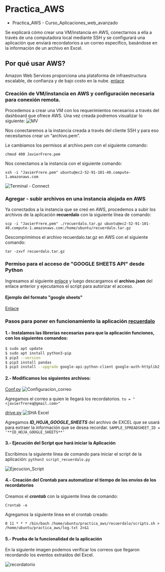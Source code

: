 # Practica_AWS
* Practica_AWS - Curso_Aplicaciones_web_avanzado

Se explicará cómo crear una VM/instancia en AWS, conectarnos a ella a través de una computadora local mediante SSH y se configurará una aplicación que enviará recordatorios a un correo especifico, basándose en la información de un archivo en Excel.

## Por qué usar AWS?
Amazon Web Services proporciona una plataforma de infraestructura escalable, de confianza y de bajo costo en la nube. [enlace](https://aws.amazon.com/es/about-aws/)

### Creación de VM/instancia en AWS y configuración necesaria para conexión remota. 

Procedemos a crear una VM con los requerimientos necesarios a través del dashboard que ofrece AWS. 
Una vez creada podremos visualizar lo siguiente:
![MV](https://user-images.githubusercontent.com/32844919/57976965-c3f0f980-79b2-11e9-9f41-6b2c1cf9cd6f.PNG)

Nos conectaremos a la instancia creada a través del cliente SSH y para eso necesitamos crear un “archivo.pem”. 

Le cambiamos los permisos al archivo.pem con el siguiente comando:

```chmod 400 JavierFrere.pem ```

Nos conectamos a la instancia con el siguiente comando:

```ssh -i "JavierFrere.pem" ubuntu@ec2-52-91-101-40.compute-1.amazonaws.com```

![Terminal - Connect](https://user-images.githubusercontent.com/32844919/57977036-53e37300-79b4-11e9-8413-718998946445.PNG)

### Agregar - subir archivos en una instancia alojada en AWS 

Ya conectados a la instancia que se creó en AWS, procedemos a subir los archivos de la aplicación **recuerdalo** con la siguiente línea de comando:

```scp -i "JavierFrere.pem" ./recuerdalo.tar.gz ubuntu@ec2-52-91-101-40.compute-1.amazonaws.com:/home/ubuntu/recuerdalo.tar.gz```

Descomprimimos el archivo recuerdalo.tar.gz en AWS con el siguiente comando:

```tar -zxvf recuerdalo.tar.gz```

### Permiso para el acceso de "GOOGLE SHEETS API" desde Python

Ingresamos al siguiente [enlace](https://developers.google.com/sheets/api/quickstart/python) y luego descargamos el **archivo.json** del enlace anterior y ejecutamos el script para autorizar el acceso. 

#### Ejemplo del formato "google sheets"

[Enlace](https://docs.google.com/spreadsheets/d/1d4aPIPSW7iyF8hE-S96_Rc1Nw0ljDCGU_l86IX7Ya84/edit?usp=sharing)


### Pasos para poner en funcionamiento la aplicación **[recuerdalo](https://github.com/javierfrereq/Practica_AWS/tree/master/recuerdalo)** 

#### 1.- Instalamos las librerías necesarias para que la aplicación funciones, con los siguientes comandos:

```sh
$ sudo apt update
$ sudo apt install python3-pip
$ pip3 --version
$ pip3 install pandas
$ pip3 install --upgrade google-api-python-client google-auth-httplib2 google-auth-oauthlib
```

#### 2.- Modificamos los siguientes archivos:
[Conf.py](https://github.com/javierfrereq/Practica_AWS/blob/master/recuerdalo/._conf.py)
![Configuracion_correo](https://user-images.githubusercontent.com/32844919/57977193-ceae8d00-79b8-11e9-9934-e5bd5fb5613f.PNG)

Agregamos el correo a quien le llegará los recordatorios. 
```to = "<javierfrereq@gmail.com>" ```

[drive.py](https://github.com/javierfrereq/Practica_AWS/blob/master/recuerdalo/._drive.py)
![SHA Excel](https://user-images.githubusercontent.com/32844919/57977221-75932900-79b9-11e9-9e75-a0c4a751eede.PNG)

Agregamos ***ID_HOJA_GOOGLE_SHEETS*** del archivo de EXCEL que se usará para extraer la información que se desea recordar. 
```SAMPLE_SPREADSHEET_ID = '**ID_HOJA_GOOGLE_SHEETS**'```

#### 3.- Ejecución del Script que hará iniciar la Aplicación
Escribimos la siguiente línea de comando para iniciar el script de la aplicación:
``python3 script_recuerdalo.py``

![Ejecucion_Script](https://user-images.githubusercontent.com/32844919/57977288-e2f38980-79ba-11e9-8d70-6b11841d0667.PNG)

#### 4.- Creación del Crontab para automatizar el tiempo de los envíos de los recordatorios

Creamos el ***crontab*** con la siguiente línea de comando:

```Crontab -e```

Agregamos la siguiente línea en el crontab creado:

```0 11 * * * /bin/bash /home/ubuntu/practica_aws/recuerdalo/scripts.sh > /home/ubuntu/practica_aws/log.txt 2>&1```

#### 5.- Prueba de la funcionalidad de la aplicación

En la siguiente imagen podemos verificar los correos que llegaron recordando los eventos extraídos del Excel. 

![recordatorio](https://user-images.githubusercontent.com/32844919/57977345-3b775680-79bc-11e9-8692-696c96e7d389.PNG)





